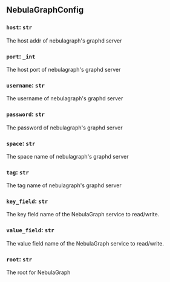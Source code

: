 ## NebulaGraphConfig

### `host`: `str`

The host addr of nebulagraph's graphd server

### `port`: `_int`

The host port of nebulagraph's graphd server

### `username`: `str`

The username of nebulagraph's graphd server

### `password`: `str`

The password of nebulagraph's graphd server

### `space`: `str`

The space name of nebulagraph's graphd server

### `tag`: `str`

The tag name of nebulagraph's graphd server

### `key_field`: `str`

The key field name of the NebulaGraph service to read/write.

### `value_field`: `str`

The value field name of the NebulaGraph service to read/write.

### `root`: `str`

The root for NebulaGraph

